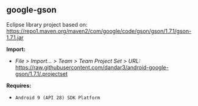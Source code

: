 ## google-gson

Eclipse library project based on:<br/>
https://repo1.maven.org/maven2/com/google/code/gson/gson/1.7.1/gson-1.7.1.jar

**Import:**
- _File > Import... > Team > Team Project Set > URL:_<br/>
  https://raw.githubusercontent.com/dandar3/android-google-gson/1.7.1/.projectset

**Requires:**
- `Android 9 (API 28) SDK Platform`